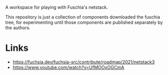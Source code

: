 A workspace for playing with Fuschia's netstack.

This repository is just a collection of components downloaded the fuschia tree, for experimenting until those components are published separately by the authors.

# Links
-  https://fuchsia.dev/fuchsia-src/contribute/roadmap/2021/netstack3
- https://www.youtube.com/watch?v=UfMOOxOGCmA
